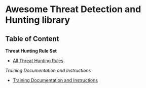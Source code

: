 # Awesome Threat Detection and Hunting library


## Table of Content

**Threat Hunting Rule Set**
- [All Threat Hunting Rules](https://github.com/cyberwarboy/excellent-threat-detection/tree/master/Threat%20Hunting%20Rule%20Set)

*Training Documentation and Instructions*
- [Training Documentation and Instructions](https://threat-hunting.github.io/Awesome-ThreatHunting/Training%20Documentation%20and%20Instructions/)



